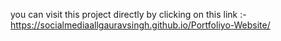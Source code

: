 you can visit this project directly by clicking on this link :- https://socialmediaallgauravsingh.github.io/Portfoliyo-Website/
